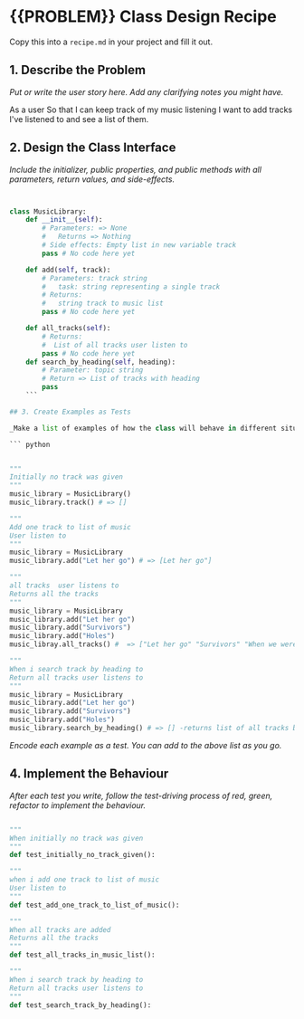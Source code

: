 # {{PROBLEM}} Class Design Recipe

Copy this into a `recipe.md` in your project and fill it out.

## 1. Describe the Problem

_Put or write the user story here. Add any clarifying notes you might have._

As a user
So that I can keep track of my music listening
I want to add tracks I've listened to and see a list of them.



## 2. Design the Class Interface

_Include the initializer, public properties, and public methods with all parameters, return values, and side-effects._

```python


class MusicLibrary:
    def __init__(self):
        # Parameters: => None
        #   Returns => Nothing
        # Side effects: Empty list in new variable track
        pass # No code here yet

    def add(self, track):
        # Parameters: track string
        #   task: string representing a single track
        # Returns:
        #   string track to music list
        pass # No code here yet

    def all_tracks(self):
        # Returns:
        #  List of all tracks user listen to
        pass # No code here yet
    def search_by_heading(self, heading):
        # Parameter: topic string
        # Return => List of tracks with heading
        pass
    ```

## 3. Create Examples as Tests

_Make a list of examples of how the class will behave in different situations._

``` python


"""
Initially no track was given
"""
music_library = MusicLibrary()
music_library.track() # => []

"""
Add one track to list of music
User listen to
"""
music_library = MusicLibrary
music_library.add("Let her go") # => [Let her go"]

"""
all tracks  user listens to
Returns all the tracks
"""
music_library = MusicLibrary
music_library.add("Let her go")
music_library.add("Survivors")
music_library.add("Holes")
music_libray.all_tracks() #  => ["Let her go" "Survivors" "When we were young"]  

""" 
When i search track by heading to 
Return all tracks user listens to
"""
music_library = MusicLibrary
music_library.add("Let her go") 
music_library.add("Survivors")
music_library.add("Holes")
music_library.search_by_heading() # => [] -returns list of all tracks by heading
```

_Encode each example as a test. You can add to the above list as you go._

## 4. Implement the Behaviour

_After each test you write, follow the test-driving process of red, green, refactor to implement the behaviour._

``` python

"""
When initially no track was given
"""
def test_initially_no_track_given():

"""
when i add one track to list of music
User listen to
"""
def test_add_one_track_to_list_of_music():

"""
When all tracks are added
Returns all the tracks
"""
def test_all_tracks_in_music_list():

""" 
When i search track by heading to 
Return all tracks user listens to
"""
def test_search_track_by_heading():
